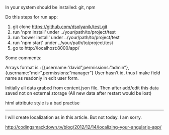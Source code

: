 In your system should be installed: git, npm

Do this steps for run app:

1. git clone https://github.com/dsolyanik/test.git
2. run 'npm install' under ../your/path/to/project/test
3. run 'bower install' under ../your/path/to/project/test
4. run 'npm start' under ../your/path/to/project/test
5. go to http://localhost:8000/app/


Some comments:

 Arrays format is : [{username:”david”,permissions:”admin”},{username:”meir”,permissions:”manager”}
 User hasn't id, thus I make field name as readonly in edit user form.


   Initially all data grabed from content.json file.
   Then after add/edit this data saved not on external storage (All new data after restart would be lost)

   html attribute style is a bad practise


   _______________________________________________



I will create localization as in this article. But not today. I am sorry.

http://codingsmackdown.tv/blog/2012/12/14/localizing-your-angularjs-app/


  <!--swap all text field as on this example when finished do localize service-->
  <!--<h2 ng-bind="'title'  | i18n"></h2>-->
